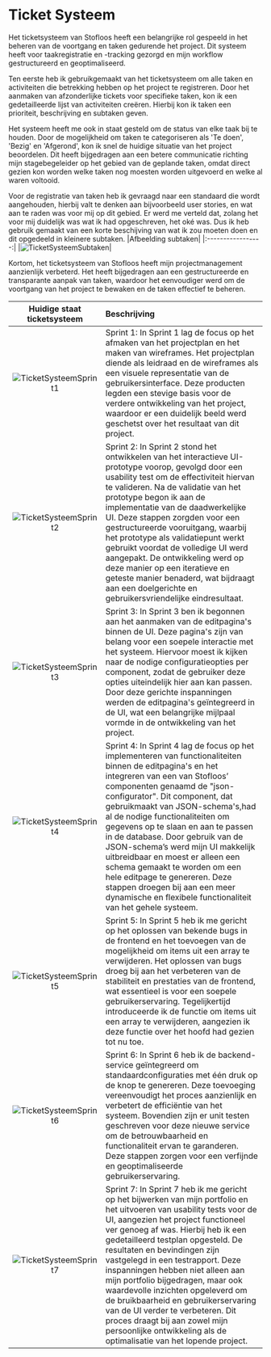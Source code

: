 # Ticket Systeem
Het ticketsysteem van Stofloos heeft een belangrijke rol gespeeld in het beheren van de voortgang en taken gedurende het project. 
Dit systeem heeft voor taakregistratie en -tracking gezorgd en mijn workflow gestructureerd en geoptimaliseerd.

Ten eerste heb ik gebruikgemaakt van het ticketsysteem om alle taken en activiteiten die betrekking hebben op het project te registreren. 
Door het aanmaken van afzonderlijke tickets voor specifieke taken, kon ik een gedetailleerde lijst van activiteiten creëren. Hierbij kon ik taken een prioriteit, beschrijving en subtaken geven. 

Het systeem heeft me ook in staat gesteld om de status van elke taak bij te houden. Door de mogelijkheid om taken te categoriseren als 'Te doen', 'Bezig' en  'Afgerond', 
kon ik snel de huidige situatie van het project beoordelen. Dit heeft bijgedragen aan een betere communicatie richting mijn stagebegeleider op het gebied van de geplande taken, 
omdat direct gezien kon worden welke taken nog moesten worden uitgevoerd en welke al waren voltooid.

Voor de registratie van taken heb ik gevraagd naar een standaard die wordt aangehouden, hierbij valt te denken aan bijvoorbeeld user stories, en wat aan te raden was voor 
mij op dit gebied. Er werd me verteld dat, zolang het voor mij duidelijk was wat ik had opgeschreven, het oké was. Dus ik heb gebruik gemaakt van een korte beschijving van wat ik zou moeten doen en dit opgedeeld 
in kleinere subtaken. 
|Afbeelding subtaken|
|:-----------------:|
|![TicketSysteemSubtaken](https://github.com/Timsel1/PortfolioS5/assets/90602424/c28f6307-1b67-4f8f-8ee3-01ee03c0ffec)|

Kortom, het ticketsysteem van Stofloos heeft mijn projectmanagement aanzienlijk verbeterd. Het heeft bijgedragen aan een gestructureerde en transparante aanpak van taken, 
waardoor het eenvoudiger werd om de voortgang van het project te bewaken en de taken effectief te beheren.

|Huidige staat ticketsysteem|Beschrijving|
|:-------------------------:|:-----------|
|![TicketSysteemSprint1](https://github.com/Timsel1/PortfolioS5/assets/90602424/ceff84a7-a0c3-4f9b-8752-e1beae567a8f)|Sprint 1:   In Sprint 1 lag de focus op het afmaken van het projectplan en het maken van wireframes. Het projectplan diende als leidraad  en de wireframes als een visuele representatie van de gebruikersinterface. Deze producten legden een stevige basis voor de verdere ontwikkeling van het project, waardoor er een duidelijk beeld werd geschetst over het resultaat van dit project.|
|![TicketSysteemSprint2](https://github.com/Timsel1/PortfolioS5/assets/90602424/651ec9d1-0df4-46d6-ba25-37d093b2ed70)|Sprint 2: In Sprint 2 stond het ontwikkelen van het interactieve UI-prototype voorop, gevolgd door een usability test om de effectiviteit hiervan te valideren. Na de validatie van het prototype begon ik aan de implementatie van de daadwerkelijke UI. Deze stappen zorgden voor een gestructureerde vooruitgang, waarbij het prototype als validatiepunt werkt gebruikt voordat de volledige UI werd aangepakt. De ontwikkeling werd op deze manier op een iteratieve en geteste manier benaderd, wat bijdraagt aan een doelgerichte en gebruikersvriendelijke eindresultaat.|
|![TicketSysteemSprint3](https://github.com/Timsel1/PortfolioS5/assets/90602424/8bfc66c5-6caf-4c88-83bb-becd373b35a7)|Sprint 3: In Sprint 3 ben ik begonnen aan het aanmaken van de editpagina's binnen de UI. Deze pagina's zijn van belang voor een soepele interactie met het systeem. Hiervoor moest ik kijken naar de nodige configuratieopties per component, zodat de gebruiker deze opties uiteindelijk hier aan kan passen. Door deze gerichte inspanningen werden de editpagina's geïntegreerd in de UI, wat een belangrijke mijlpaal vormde in de ontwikkeling van het project.|
|![TicketSysteemSprint4](https://github.com/Timsel1/PortfolioS5/assets/90602424/e78516a6-f117-45b0-94a9-e76a994f0e0c)|Sprint 4: In Sprint 4 lag de focus op het implementeren van functionaliteiten binnen de editpagina's en het integreren van een van Stofloos’ componenten genaamd de "json-configurator". Dit component, dat gebruikmaakt van JSON-schema's,had al de nodige functionaliteiten om gegevens op te slaan en aan te passen in de database. Door gebruik van de JSON-schema’s werd mijn UI makkelijk uitbreidbaar en moest er alleen een schema gemaakt te worden om een hele editpage te genereren. Deze stappen droegen bij aan een meer dynamische en flexibele functionaliteit van het gehele systeem.|
|![TicketSysteemSprint5](https://github.com/Timsel1/PortfolioS5/assets/90602424/ce5d690d-1eea-4ec0-9208-641ea40fbb5d)|Sprint 5: In Sprint 5 heb ik me gericht op het oplossen van bekende bugs in de frontend en het toevoegen van de mogelijkheid om items uit een array te verwijderen. Het oplossen van bugs droeg bij aan het verbeteren van de stabiliteit en prestaties van de frontend, wat essentieel is voor een soepele gebruikerservaring. Tegelijkertijd introduceerde ik de functie om items uit een array te verwijderen, aangezien ik deze functie over het hoofd had gezien tot nu toe.|
|![TicketSysteemSprint6](https://github.com/Timsel1/PortfolioS5/assets/90602424/30ec754c-0e1c-4ded-85da-c7a654b85ad8)|Sprint 6: In Sprint 6 heb ik de backend-service geïntegreerd om standaardconfiguraties met één druk op de knop te genereren. Deze toevoeging vereenvoudigt het proces aanzienlijk en verbetert de efficiëntie van het systeem. Bovendien zijn er unit testen geschreven voor deze nieuwe service om de betrouwbaarheid en functionaliteit ervan te garanderen. Deze stappen zorgen voor een verfijnde en geoptimaliseerde gebruikerservaring.|
|![TicketSysteemSprint7](https://github.com/Timsel1/PortfolioS5/assets/90602424/aa560eba-ef28-443d-96bc-cf6cb4cbf2c9)|Sprint 7: In Sprint 7 heb ik me gericht op het bijwerken van mijn portfolio en het uitvoeren van usability tests voor de UI, aangezien het project functioneel ver genoeg af was. Hierbij heb ik een gedetailleerd testplan opgesteld. De resultaten en bevindingen zijn vastgelegd in een testrapport. Deze inspanningen hebben niet alleen aan mijn portfolio bijgedragen, maar ook waardevolle inzichten opgeleverd om de bruikbaarheid en gebruikerservaring van de UI verder te verbeteren. Dit proces draagt bij aan zowel mijn persoonlijke ontwikkeling als de optimalisatie van het lopende project.|
